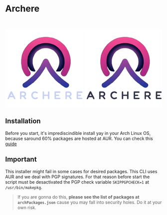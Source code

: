 # Archere

<br />
<p align="center">
  <img src="./images/logoArchereDark.png#gh-dark-mode-only" width="250" alt="logo">
  <img src="./images/logoArchereLight.png#gh-light-mode-only" width="250" alt="logo">
</p>

## Installation

Before you start, it's imprediscindible install yay in your Arch Linux OS, because saround 60% packages are hosted at AUR. You can check this [guide](https://itsfoss.com/install-yay-arch-linux/) 

## Important

This installer might fail in some cases for desired packages. This CLI uses AUR and we deal with PGP signatures. For that reason before start the script must be desactivated the PGP check variable `SKIPPGPCHECK=1` at `/usr/bin/makepkg`. 

> If you are gonna do this, **please see the list of packages at `archPackages.json`** cause you may fall into security holes. Do it at your own risk.
